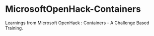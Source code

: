 # MicrosoftOpenHack-Containers
Learnings from Microsoft OpenHack : Containers - A Challenge Based Training.
